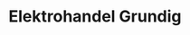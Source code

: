---
title: "Elektrohandel Grundig"
url: /ramsau-am-dachstein/elektrohandel-grundig/
shop: Elektronik
---